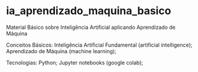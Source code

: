 # ia_aprendizado_maquina_basico
Material Básico sobre Inteligência Artificial aplicando Aprendizado de Máquina

Conceitos Básicos:
Inteligência Artificial Fundamental (artificial intelligence);
Aprendizado de Máquina (machine learning);

Tecnologias:
Python;
Jupyter notebooks (google colab);
